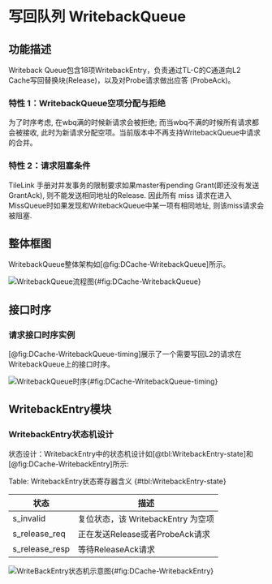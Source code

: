 # 写回队列 WritebackQueue

## 功能描述

Writeback Queue包含18项WritebackEntry，负责通过TL-C的C通道向L2
Cache写回替换块(Release)，以及对Probe请求做出应答 (ProbeAck)。

### 特性 1：WritebackQueue空项分配与拒绝

为了时序考虑, 在wbq满的时候新请求会被拒绝; 而当wbq不满的时候所有请求都会被接收,
此时为新请求分配空项。当前版本中不再支持WritebackQueue中请求的合并。

### 特性 2：请求阻塞条件

TileLink 手册对并发事务的限制要求如果master有pending Grant(即还没有发送GrantAck), 则不能发送相同地址的Release.
因此所有 miss 请求在进入MissQueue时如果发现和WritebackQueue中某一项有相同地址, 则该miss请求会被阻塞.

## 整体框图

WritebackQueue整体架构如[@fig:DCache-WritebackQueue]所示。

![WritebackQueue流程图](./figure/DCache-WritebackQueue.svg){#fig:DCache-WritebackQueue}


## 接口时序

### 请求接口时序实例

[@fig:DCache-WritebackQueue-timing]展示了一个需要写回L2的请求在WritebackQueue上的接口时序。

![WritebackQueue时序](./figure/DCache-WritebackQueue-timing.svg){#fig:DCache-WritebackQueue-timing}

## WritebackEntry模块
### WritebackEntry状态机设计
状态设计：WritebackEntry中的状态机设计如[@tbl:WritebackEntry-state]和[@fig:DCache-WritebackEntry]所示:

Table: WritebackEntry状态寄存器含义 {#tbl:WritebackEntry-state}

| 状态             | 描述                        |
| -------------- | ------------------------- |
| s_invalid      | 复位状态，该 WritebackEntry 为空项 |
| s_release_req  | 正在发送Release或者ProbeAck请求   |
| s_release_resp | 等待ReleaseAck请求            |

![WriteBackEntry状态机示意图](./figure/DCache-WritebackEntry.svg){#fig:DCache-WritebackEntry}
